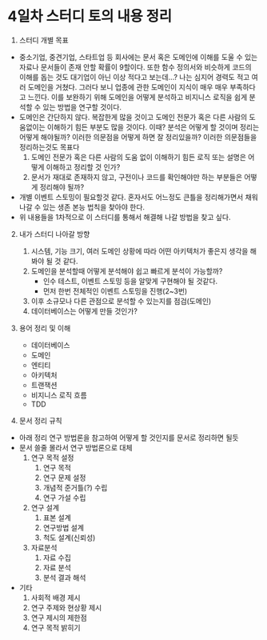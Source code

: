 # 4일차 스터디 토의 내용 정리

1. 스터디 개별 목표
- 중소기업, 중견기업, 스타트업 등 회사에는 문서 혹은 도메인에 이해를 도울 수 있는 자료나 문서들이 존재 안할 확률이 9할이다. 또한 함수 정의서와 비슷하게 코드의 이해를 돕는 것도 대기업이 아닌 이상 적다고 보는데...? 나는 심지어 경력도 적고 여러 도메인을 거쳤다. 그러다 보니 업종에 관한 도메인이 지식이 매우 매우 부족하다고 느낀다. 이를 보완하기 위해 도메인을 어떻게 분석하고 비지니스 로직을 쉽게 분석할 수 있는 방법을 연구할 것이다.
- 도메인은 간단하지 않다. 복잡한게 많을 것이고 도메인 전문가 혹은 다른 사람의 도움없이는 이해하기 힘든 부분도 많을 것이다. 이때? 분석은 어떻게 할 것이며 정리는 어떻게 해야될까? 이러한 의문점을 어떻게 하면 잘 정리있을까? 이러한 의문점들을 정리하는것도 목표다
    1. 도메인 전문가 혹은 다른 사람의 도움 없이 이해하기 힘든 로직 또는 설명은 어떻게 이해하고 정리할 것 인가?
    2. 문서가 재대로 존재하지 않고, 구전이나 코드를 확인해야만 하는 부분들은 어떻게 정리해야 될까?
- 개별 이벤트 스토밍이 필요할것 같다. 혼자서도 어느정도 큰틀을 정리해가면서 채워나갈 수 있는 생존 본능 법칙을 찾아야 한다.
- 위 내용들을 1차적으로 이 스터디를 통해서 해결해 나갈 방법을 찾고 싶다.

2. 내가 스터디 나아갈 방향
    1. 시스템, 기능 크기, 여러 도메인 상황에 따라 어떤 아키텍처가 좋은지 생각을 해봐야 될 것 같다.
    2. 도메인을 분석할때 어떻게 분석해야 쉽고 빠르게 분석이 가능할까?
        - 인수 테스트, 이벤트 스토밍 등을 알맞게 구현해야 될 것같다.
        - 먼저 한번 전체적인 이벤트 스토밍을 진행(2~3번)
    3. 이후 소규모나 다른 관점으로 분석할 수 있는지를 점검(도메인)
    4. 데이터베이스는 어떻게 만들 것인가?
    
3. 용어 정리 및 이해
    - 데이터베이스
    - 도메인
    - 엔티티
    - 아키텍처
    - 트랜잭션
    - 비지니스 로직 흐름
    - TDD
    
4. 문서 정리 규칙
- 아래 정리 연구 방법론을 참고하여 어떻게 할 것인지를 문서로 정리하면 될듯
- 문서 쓸줄 몰라서 연구 방법론으로 대체
    1. 연구 목적 설정
        1. 연구 목적
        2. 연구 문제 설정
        3. 개념적 준거틀(?) 수립
        4. 연구 가설 수립
    2. 연구 설계
        1. 표본 설계
        2. 연구방법 설계
        3. 척도 설계(신뢰성)
    3. 자료분석
        1. 자료 수집
        2. 자료 분석
        3. 분석 결과 해석
- 기타
    1. 사회적 배경 제시
    2. 연구 주제와 현상황 제시
    3. 연구 제시의 제한점
    4. 연구 목적 밝히기